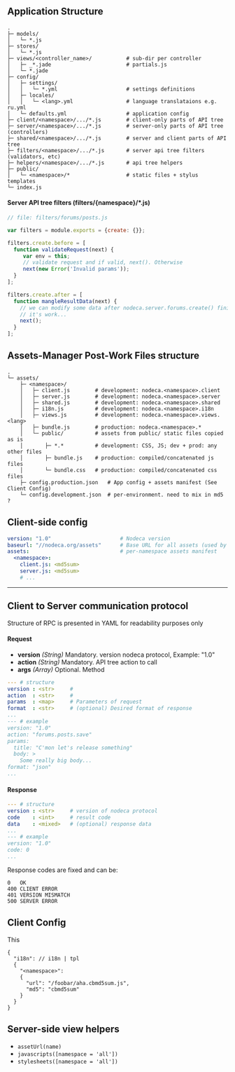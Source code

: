 ## Application Structure

```
.
├─ models/
│   └─ *.js
├─ stores/
│   └─ *.js
├─ views/<controller_name>/           # sub-dir per controller
│   ├─ _*.jade                        # partials.js
│   └─ *.jade
├─ config/
│   ├─ settings/
│   │   └─ *.yml                      # settings definitions
│   ├─ locales/
│   │   └─ <lang>.yml                 # language translataions e.g. ru.yml
│   └─ defaults.yml                   # application config
├─ client/<namespace>/.../*.js        # client-only parts of API tree
├─ server/<namespace>/.../*.js        # server-only parts of API tree (controllers)
├─ shared/<namespace>/.../*.js        # server and client parts of API tree
├─ filters/<namespace>/.../*.js       # server api tree filters (validators, etc)
├─ helpers/<namespace>/.../*.js       # api tree helpers
├─ public/
│   └─ <namespace>/*                  # static files + stylus templates
└─ index.js
```

#### Server API tree filters (filters/{namespace}/\*.js)

``` javascript
// file: filters/forums/posts.js

var filters = module.exports = {create: {}};

filters.create.before = [
  function validateRequest(next) {
     var env = this;
     // validate request and if valid, next(). Otherwise
     next(new Error('Invalid params'));
  }
];

filters.create.after = [
  function mangleResultData(next) {
    // we can modify some data after nodeca.server.forums.create() finished
    // it's work...
    next();
  }
];
```

## Assets-Manager Post-Work Files structure

```
.
└─ assets/
    ├─ <namespace>/
    │   ├─ client.js        # development: nodeca.<namespace>.client
    │   ├─ server.js        # development: nodeca.<namespace>.server
    │   ├─ shared.js        # development: nodeca.<namespace>.shared
    │   ├─ i18n.js          # development: nodeca.<namespace>.i18n
    │   ├─ views.js         # development: nodeca.<namespace>.views.<lang>
    │   ├─ bundle.js        # production: nodeca.<namespace>.*
    │   └─ public/          # assets from public/ static files copied as is
    │       ├─ *.*          # development: CSS, JS; dev + prod: any other files
    │       ├─ bundle.js    # production: compiled/concatenated js files
    │       └─ bundle.css   # production: compiled/concatenated css files
    ├─ config.production.json   # App config + assets manifest (See Client Config)
    └─ config.development.json  # per-environment. need to mix in md5 ?
```

## Client-side config


``` yaml
version: "1.0"                      # Nodeca version
baseurl: "//nodeca.org/assets"      # Base URL for all assets (used by helpers)
assets:                             # per-namespace assets manifest
  <namespace>:
    client.js: <md5sum>
    server.js: <md5sum>
    # ...
```

--------------------------------------------------------------------------------


## Client to Server communication protocol

Structure of RPC is presented in YAML for readability purposes only

#### Request

- **version**   _(String)_ Mandatory. version nodeca protocol, Example: "1.0"
- **action**    _(String)_ Mandatory. API tree action to call
- **args**      _(Array)_ Optional. Method 
``` yaml
--- # structure
version : <str>     # 
action  : <str>     # 
params  : <map>     # Parameters of request
format  : <str>     # (optional) Desired format of response
...
--- # example
version: "1.0"
action: "forums.posts.save"
params:
  title: "C'mon let's release something"
  body: >
    Some really big body...
format: "json"
...
```

#### Response

``` yaml
--- # structure
version : <str>     # version of nodeca protocol
code    : <int>     # result code
data    : <mixed>   # (optional) response data
...
--- # example
version: "1.0"
code: 0
...
```

Response codes are fixed and can be:

    0   OK
    400 CLIENT ERROR
    401 VERSION MISMATCH
    500 SERVER ERROR


## Client Config

This
```
{
  "i18n": // i18n | tpl
  {
    "<namespace>":
    {
      "url": "/foobar/aha.cbmd5sum.js",
      "md5": "cbmd5sum"
    }
  }
}
```

## Server-side view helpers

- `assetUrl(name)`
- `javascripts([namespace = 'all'])`
- `stylesheets([namespace = 'all'])`
